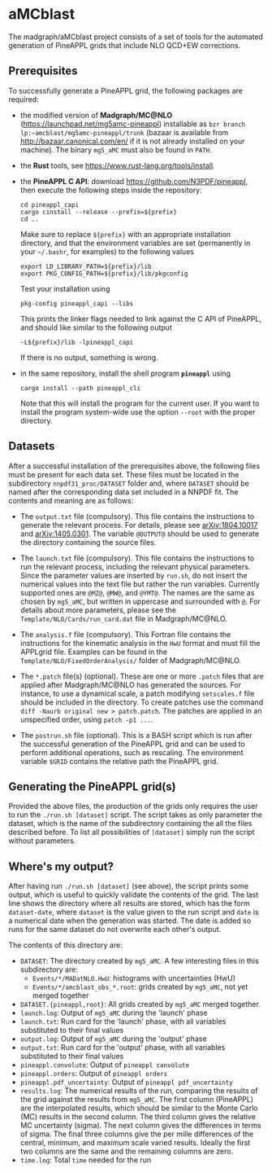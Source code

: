# aMCblast
The madgraph/aMCblast project consists of a set of tools for the automated
generation of PineAPPL grids that include NLO QCD+EW corrections.

## Prerequisites
To successfully generate a PineAPPL grid, the following packages are required:

* the modified version of **Madgraph/MC@NLO**
  (<https://launchpad.net/mg5amc-pineappl>) installable as `bzr branch
  lp:~amcblast/mg5amc-pineappl/trunk` (bazaar is available from
  <http://bazaar.canonical.com/en/> if it is not already installed on your
  machine). The binary `mg5_aMC` must also be found in `PATH`.
* the **Rust** tools, see <https://www.rust-lang.org/tools/install>.
* the **PineAPPL C API**: download <https://github.com/N3PDF/pineappl>, then
  execute the following steps inside the repository:

      cd pineappl_capi
      cargo cinstall --release --prefix=${prefix}
      cd ..

  Make sure to replace `${prefix}` with an appropriate installation directory,
  and that the environment variables are set (permanently in your `~/.bashr`,
  for examples) to the following values

      export LD_LIBRARY_PATH=${prefix}/lib
      export PKG_CONFIG_PATH=${prefix}/lib/pkgconfig

  Test your installation using

      pkg-config pineappl_capi --libs

  This prints the linker flags needed to link against the C API of PineAPPL,
  and should like similar to the following output

      -L${prefix}/lib -lpineappl_capi

  If there is no output, something is wrong.
* in the same repository, install the shell program **`pineappl`** using

      cargo install --path pineappl_cli

  Note that this will install the program for the current user. If you want to
  install the program system-wide use the option `--root` with the proper
  directory.

## Datasets
After a successful installation of the prerequisites above, the following files
must be present for each data set. These files must be located in the
subdirectory `nnpdf31_proc/DATASET` folder and, where `DATASET` should be named
after the corresponding data set included in a NNPDF fit. The contents and
meaning are as follows:

* The `output.txt` file (compulsory). This file contains the instructions to
  generate the relevant process. For details, please see
  [arXiv:1804.10017](http://arxiv.org/abs/arXiv:1804.10017) and
  [arXiv:1405.0301](http://arxiv.org/abs/arXiv:1405.0301). The variable
  `@OUTPUT@` should be used to generate the directory containing the source
  files.

* The `launch.txt` file (compulsory). This file contains the instructions to
  run the relevant process, including the relevant physical parameters. Since
  the parameter values are inserted by `run.sh`, do not insert the numerical
  values into the text file but rather the run variables. Currently supported
  ones are `@MZ@`, `@MW@`, and `@YMT@`. The names are the same as chosen by
  `mg5_aMC`, but written in uppercase and surrounded with `@`. For details
  about more parameters, please see the `Template/NLO/Cards/run_card.dat` file
  in Madgraph/MC@NLO.

* The `analysis.f` file (compulsory). This Fortran file contains the
  instructions for the kinematic analysis in the `HwU` format and must fill the
  APPLgrid file. Examples can be found in the
  `Template/NLO/FixedOrderAnalysis/` folder of Madgraph/MC@NLO.

* The `*.patch` file(s) (optional). These are one or more `.patch` files that
  are applied after Madgraph/MC@NLO has generated the sources. For instance, to
  use a dynamical scale, a patch modifying `setscales.f` file should be
  included in the directory. To create patches use the command `diff -Naurb
  original new > patch.patch`. The patches are applied in an unspecified order,
  using `patch -p1 ...`.

* The `postrun.sh` file (optional). This is a BASH script which is run after
  the successful generation of the PineAPPL grid and can be used to perform
  additional operations, such as rescaling. The environment variable `$GRID`
  contains the relative path the PineAPPL grid.

## Generating the PineAPPL grid(s)
Provided the above files, the production of the grids only requires the user to
run the `./run.sh [dataset]` script. The script takes as only parameter the
dataset, which is the name of the subdirectory containing the all the files
described before. To list all possibilities of `[dataset]` simply run the
script without parameters.

## Where's my output?
After having run `./run.sh [dataset]` (see above), the script prints some
output, which is useful to quickly validate the contents of the grid. The last
line shows the directory where all results are stored, which has the form
`dataset-date`, where `dataset` is the value given to the run script and `date`
is a numerical date when the generation was started. The date is added so runs
for the same dataset do not overwrite each other's output.

The contents of this directory are:

* `DATASET`: The directory created by `mg5_aMC`. A few interesting files in
  this subdirectory are:
  * `Events/*/MADatNLO.HwU`: histograms with uncertainties (HwU)
  * `Events/*/amcblast_obs_*.root`: grids created by `mg5_aMC`, not yet merged
    together
* `DATASET.{pineappl,root}`: All grids created by `mg5_aMC` merged together.
* `launch.log`: Output of `mg5_aMC` during the 'launch' phase
* `launch.txt`: Run card for the 'launch' phase, with all variables substituted
  to their final values
* `output.log`: Output of `mg5_aMC` during the 'output' phase
* `output.txt`: Run card for the 'output' phase, with all variables substituted
  to their final values
* `pineappl.convolute`: Output of `pineappl convolute`
* `pineappl.orders`: Output of `pineappl orders`
* `pineappl.pdf_uncertainty`: Output of `pineappl pdf_uncertainty`
* `results.log`: The numerical results of the run, comparing the results of the
  grid against the results from `mg5_aMC`. The first column (PineAPPL) are the
  interpolated results, which should be similar to the Monte Carlo (MC) results
  in the second column. The third column gives the relative MC uncertainty
  (sigma). The next column gives the differences in terms of sigma. The final
  three columns give the per mille differences of the central, minimum, and
  maximum scale varied results. Ideally the first two columns are the same and
  the remaining columns are zero.
* `time.log`: Total `time` needed for the run
